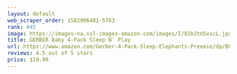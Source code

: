 ```yaml
---
layout: default 
﻿web_scraper_order: 1582906481-5763
rank: #45
image: https://images-na.ssl-images-amazon.com/images/I/81bJtUSxscL.jpg
title: GERBER Baby 4-Pack Sleep N' Play
url: https://www.amazon.com/Gerber-4-Pack-Sleep-Elephants-Preemie/dp/B07GG215YJ/ref=zg_mw_fashion_45?_encoding=UTF8&psc=1&refRID=66WPJ0NPG4B2ZT1JZ4BC
reviews: 4.5 out of 5 stars
price: $19.99 
---
```

